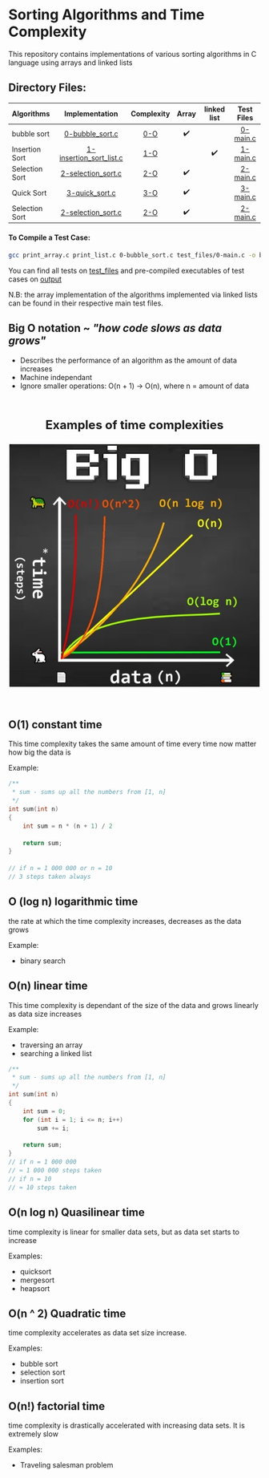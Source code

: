 # Sorting Algorithms and Time Complexity

This repository contains implementations of various sorting algorithms in C language using arrays and linked lists

## Directory Files:

|Algorithms|Implementation|Complexity| Array | linked list |Test Files|
|:-|:-:|:-:|:-:|:-:|:-:|
|bubble sort|[0-bubble_sort.c](0-bubble_sort.c)|[0-O](0-O)|:heavy_check_mark:||[0-main.c](0-main.c)|
|Insertion Sort|[1-insertion_sort_list.c](1-insertion_sort_list.c)|[1-O](1-O)||:heavy_check_mark:|[1-main.c](1-main.c)|
|Selection Sort|[2-selection_sort.c](2-selection_sort.c)|[2-O](2-O)|:heavy_check_mark:||[2-main.c](2-main.c)|
|Quick Sort|[3-quick_sort.c](3-quick_sort.c)|[3-O](3-O)|:heavy_check_mark:||[3-main.c](3-main.c)|
|Selection Sort|[2-selection_sort.c](2-selection_sort.c)|[2-O](2-O)|:heavy_check_mark:||[2-main.c](2-main.c)|

#### To Compile a Test Case:

```Bash
gcc print_array.c print_list.c 0-bubble_sort.c test_files/0-main.c -o bubble
```

You can find all tests on [test_files](test_files) and pre-compiled executables of test cases on [output](output)

N.B: the array implementation of the algorithms implemented via linked lists can be found in their respective main test files.


## Big O notation ~ *"how code slows as data grows"*

* Describes the performance of an algorithm as the amount of data increases
* Machine independant
* Ignore smaller operations: O(n + 1) -> O(n), where n = amount of data

<br>

<p align="center" style="font-weight: bold; font-size: 24px">Examples of time complexities</p>

<p align="center"><img src="img-resources/chart.jpg" width=500></p>

<br>

## O(1) constant time

This time complexity takes the same amount of time every time now matter how big the data is

Example:

```C
/**
 * sum - sums up all the numbers from [1, n]
 */
int sum(int n)
{
    int sum = n * (n + 1) / 2

    return sum;
}

// if n = 1 000 000 or n = 10
// 3 steps taken always
```

## O (log n) logarithmic time

the rate at which the time complexity increases, decreases as the data grows

Example:

* binary search

## O(n) linear time

This time complexity is dependant of the size of the data and grows linearly as data size increases

Example:

* traversing an array
* searching a linked list

```C
/**
 * sum - sums up all the numbers from [1, n]
 */
int sum(int n)
{
    int sum = 0;
    for (int i = 1; i <= n; i++)
        sum += i;

    return sum;
}
// if n = 1 000 000
// ≈ 1 000 000 steps taken
// if n = 10
// ≈ 10 steps taken
```

## O(n log n) Quasilinear time

time complexity is linear for smaller data sets, but as data set starts to increase

Examples:

* quicksort
* mergesort
* heapsort

## O(n ^ 2) Quadratic time

time complexity accelerates as data set size increase.

Examples:

* bubble sort
* selection sort
* insertion sort

## O(n!) factorial time

time complexity is drastically accelerated with increasing data sets. It is extremely slow

Examples:

* Traveling salesman problem
